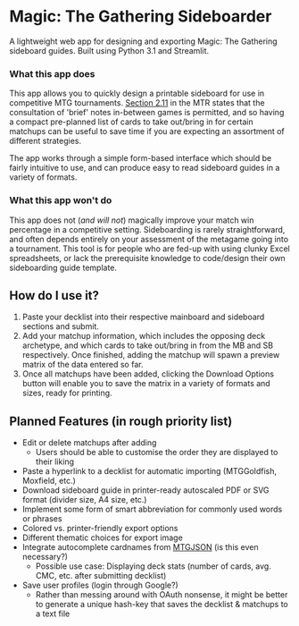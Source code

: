 # Magic: The Gathering Sideboarder
A lightweight web app for designing and exporting Magic: The Gathering sideboard guides.
Built using Python 3.1 and Streamlit.

### What this app does
This app allows you to quickly design a printable sideboard for use in competitive MTG tournaments. [Section 2.11](https://blogs.magicjudges.org/rules/mtr2-11/) in the MTR states that the consultation of 'brief' notes in-between games is permitted, and so having a compact pre-planned list of cards to take out/bring in for certain matchups can be useful to save time if you are expecting an assortment of different strategies. 

The app works through a simple form-based interface which should be fairly intuitive to use, and can produce easy to read sideboard guides in a variety of formats.

### What this app won't do
This app does not (*and will not*) magically improve your match win percentage in a competitive setting. Sideboarding is rarely straightforward, and often depends entirely on your assessment of the metagame going into a tournament. This tool is for people who are fed-up with using clunky Excel spreadsheets, or lack the prerequisite knowledge to code/design their own sideboarding guide template.

## How do I use it?
1. Paste your decklist into their respective mainboard and sideboard sections and submit.
2. Add your matchup information, which includes the opposing deck archetype, and which cards to take out/bring in from the MB and SB respectively. Once finished, adding the matchup will spawn a preview matrix of the data entered so far.
3. Once all matchups have been added, clicking the Download Options button will enable you to save the matrix in a variety of formats and sizes, ready for printing.

## Planned Features (in rough priority list)
- Edit or delete matchups after adding
    - Users should be able to customise the order they are displayed to their liking
- Paste a hyperlink to a decklist for automatic importing (MTGGoldfish, Moxfield, etc.)
- Download sideboard guide in printer-ready autoscaled PDF or SVG format (divider size, A4 size, etc.)
- Implement some form of smart abbreviation for commonly used words or phrases 
- Colored vs. printer-friendly export options
- Different thematic choices for export image
- Integrate autocomplete cardnames from [MTGJSON](https://mtgjson.com) (is this even necessary?)
    - Possible use case: Displaying deck stats (number of cards, avg. CMC, etc. after submitting decklist)
- Save user profiles (login through Google?)
    - Rather than messing around with OAuth nonsense, it might be better to generate a unique hash-key that saves the decklist & matchups to a text file